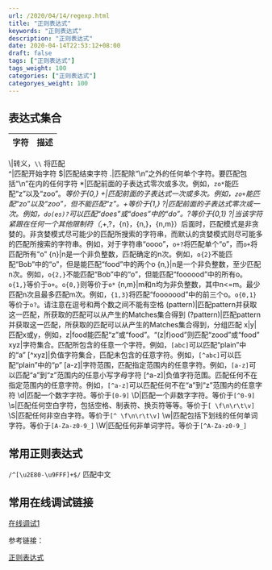 ```yaml
---
url: /2020/04/14/regexp.html
title: "正则表达式"
keywords: "正则表达式"
description: "正则表达式"
date: 2020-04-14T22:53:12+08:00
draft: false
tags: ["正则表达式"]
tags_weight: 100
categories: ["正则表达式"]
categoryes_weight: 100
---
```


## 表达式集合

字符|描述
---|---
\\|转义，`\\` 将匹配 \
^|匹配开始字符
$|匹配结束字符
.|匹配除“\n”之外的任何单个字符。要匹配包括“\n”在内的任何字符
*|匹配前面的子表达式零次或多次。例如，`zo*`能匹配“z”以及“zoo”。*等价于{0,}
+|匹配前面的子表达式一次或多次。例如，`zo+`能匹配“zo”以及“zoo”，但不能匹配“z”。+等价于{1,}
?|匹配前面的子表达式零次或一次。例如，`do(es)?`可以匹配“does”或“does”中的“do”。?等价于{0,1}
?|当该字符紧跟在任何一个其他限制符（*,+,?，{n}，{n,}，{n,m}）后面时，匹配模式是非贪婪的。非贪婪模式尽可能少的匹配所搜索的字符串，而默认的贪婪模式则尽可能多的匹配所搜索的字符串。例如，对于字符串“oooo”，`o+?`将匹配单个“o”，而`o+`将匹配所有“o”
{n}|n是一个非负整数，匹配确定的n次。例如，`o{2}`不能匹配“Bob”中的“o”，但是能匹配“food”中的两个o
{n,}|n是一个非负整数，至少匹配n次。例如，`o{2,}`不能匹配“Bob”中的“o”，但能匹配“foooood”中的所有o。`o{1,}`等价于`o+`。`o{0,}`则等价于`o*`
{n,m}|m和n均为非负整数，其中n<=m。最少匹配n次且最多匹配m次。例如，`{1,3}`将匹配“fooooood”中的前三个o。`o{0,1}`等价于`o?`。请注意在逗号和两个数之间不能有空格
(pattern)|匹配pattern并获取这一匹配，所获取的匹配可以从产生的Matches集合得到
(?<group>pattern)|匹配pattern并获取这一匹配，所获取的匹配可以从产生的Matches集合得到，分组匹配
x&#124;y|匹配x或y，例如，z&#124;food能匹配“z”或“food”。“(z&#124;f)ood”则匹配“zood”或“food”
xyz|字符集合。匹配所包含的任意一个字符。例如，`[abc]`可以匹配“plain”中的“a”
[^xyz]|负值字符集合，匹配未包含的任意字符。例如，`[^abc]`可以匹配“plain”中的“p”
[a-z]|字符范围，匹配指定范围内的任意字符。例如，`[a-z]`可以匹配“a”到“z”范围内的任意小写字母字符
[^a-z]|负值字符范围。匹配任何不在指定范围内的任意字符。例如，`[^a-z]`可以匹配任何不在“a”到“z”范围内的任意字符
\d|匹配一个数字字符。等价于`[0-9]`
\D|匹配一个非数字字符。等价于`[^0-9]`
\s|匹配任何空白字符，包括空格、制表符、换页符等等。等价于`[ \f\n\r\t\v]`
\S|匹配任何非空白字符。等价于`[^ \f\n\r\t\v]`
\w|匹配包括下划线的任何单词字符。等价于`[A-Za-z0-9_]`
\W|匹配任何非单词字符。等价于`[^A-Za-z0-9_]`

## 常用正则表达式

`/^[\u2E80-\u9FFF]+$/` 匹配中文

## 常用在线调试链接

[在线调试1](https://regex101.com/)

参考链接：

[正则表达式](https://tool.oschina.net/uploads/apidocs/jquery/regexp.html)
